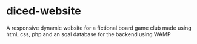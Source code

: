 # diced-website
A responsive dynamic website for a fictional board game club made using html, css, php and an sqal database for the backend using WAMP
